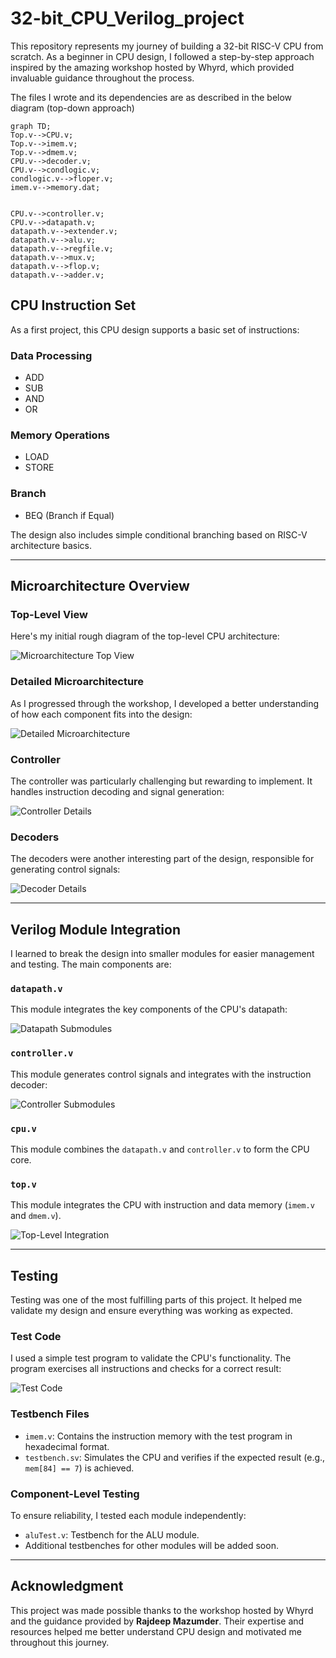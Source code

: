 # 32-bit_CPU_Verilog_project
This repository represents my journey of building a 32-bit RISC-V CPU from scratch. As a beginner in CPU design, I followed a step-by-step approach inspired by the amazing workshop hosted by Whyrd, which provided invaluable guidance throughout the process.

The files I wrote and its dependencies are as described in the below diagram (top-down approach)

```mermaid
graph TD;
Top.v-->CPU.v;
Top.v-->imem.v;
Top.v-->dmem.v;
CPU.v-->decoder.v;
CPU.v-->condlogic.v;
condlogic.v-->floper.v;
imem.v-->memory.dat;


CPU.v-->controller.v;
CPU.v-->datapath.v;
datapath.v-->extender.v;
datapath.v-->alu.v;
datapath.v-->regfile.v;
datapath.v-->mux.v;
datapath.v-->flop.v;
datapath.v-->adder.v;

```

## CPU Instruction Set
As a first project, this CPU design supports a basic set of instructions:

### Data Processing
- ADD  
- SUB  
- AND  
- OR  

### Memory Operations
- LOAD  
- STORE  

### Branch
- BEQ (Branch if Equal)  

The design also includes simple conditional branching based on RISC-V architecture basics.

---

## Microarchitecture Overview

### Top-Level View
Here's my initial rough diagram of the top-level CPU architecture:

![Microarchitecture Top View](https://github.com/user-attachments/assets/example-top-view.jpg)

### Detailed Microarchitecture
As I progressed through the workshop, I developed a better understanding of how each component fits into the design:

![Detailed Microarchitecture](https://github.com/user-attachments/assets/example-detailed-architecture.jpg)

### Controller
The controller was particularly challenging but rewarding to implement. It handles instruction decoding and signal generation:

![Controller Details](https://github.com/user-attachments/assets/example-controller.jpg)

### Decoders
The decoders were another interesting part of the design, responsible for generating control signals:

![Decoder Details](https://github.com/user-attachments/assets/example-decoder.jpg)

---

## Verilog Module Integration
I learned to break the design into smaller modules for easier management and testing. The main components are:

### `datapath.v`
This module integrates the key components of the CPU's datapath:

![Datapath Submodules](https://github.com/user-attachments/assets/example-datapath.jpg)

### `controller.v`
This module generates control signals and integrates with the instruction decoder:

![Controller Submodules](https://github.com/user-attachments/assets/example-controller-integration.jpg)

### `cpu.v`
This module combines the `datapath.v` and `controller.v` to form the CPU core.

### `top.v`
This module integrates the CPU with instruction and data memory (`imem.v` and `dmem.v`).

![Top-Level Integration](https://github.com/user-attachments/assets/example-top-level.jpg)

---

## Testing
Testing was one of the most fulfilling parts of this project. It helped me validate my design and ensure everything was working as expected.

### Test Code
I used a simple test program to validate the CPU's functionality. The program exercises all instructions and checks for a correct result:

![Test Code](https://github.com/user-attachments/assets/example-test-code.jpg)

### Testbench Files
- `imem.v`: Contains the instruction memory with the test program in hexadecimal format.
- `testbench.sv`: Simulates the CPU and verifies if the expected result (e.g., `mem[84] == 7`) is achieved.

### Component-Level Testing
To ensure reliability, I tested each module independently:
- `aluTest.v`: Testbench for the ALU module.
- Additional testbenches for other modules will be added soon.

---

## Acknowledgment
This project was made possible thanks to the workshop hosted by Whyrd and the guidance provided by **Rajdeep Mazumder**. Their expertise and resources helped me better understand CPU design and motivated me throughout this journey. 


